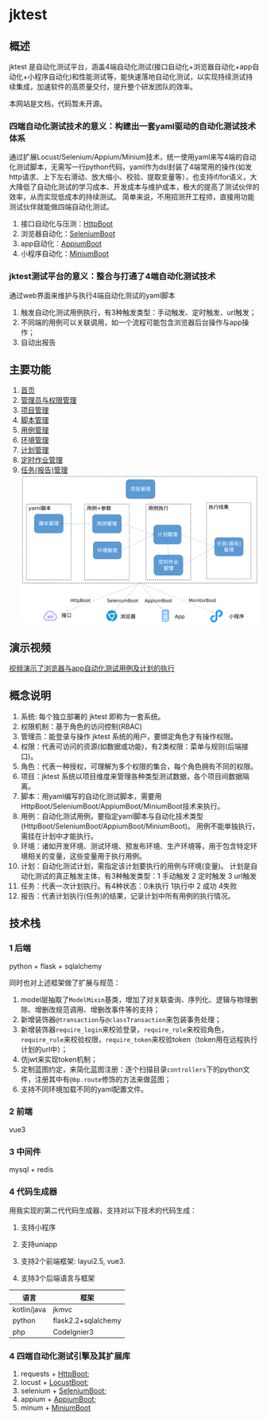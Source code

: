 # jktest

## 概述
jktest 是自动化测试平台，涵盖4端自动化测试(接口自动化+浏览器自动化+app自动化+小程序自动化)和性能测试等，能快速落地自动化测试，以实现持续测试持续集成，加速软件的高质量交付，提升整个研发团队的效率。

本网站是文档，代码暂未开源。

### 四端自动化测试技术的意义：构建出一套yaml驱动的自动化测试技术体系
通过扩展Locust/Selenium/Appium/Minium技术，统一使用yaml来写4端的自动化测试脚本，无需写一行python代码，yaml作为dsl封装了4端常用的操作(如发http请求、上下左右滑动、放大缩小、校验、提取变量等），也支持if/for语义，大大降低了自动化测试的学习成本、开发成本与维护成本，极大的提高了测试伙伴的效率，从而实现低成本的持续测试。
简单来说，不用招测开工程师，直接用功能测试伙伴就能做四端自动化测试。
1. 接口自动化与压测：[HttpBoot](https://github.com/shigebeyond/HttpBoot)
2. 浏览器自动化：[SeleniumBoot](https://github.com/shigebeyond/SeleniumBoot)
3. app自动化：[AppiumBoot](https://github.com/shigebeyond/AppiumBoot)
4. 小程序自动化：[MiniumBoot](https://github.com/shigebeyond/MiniumBoot)

### jktest测试平台的意义：整合与打通了4端自动化测试技术
通过web界面来维护与执行4端自动化测试的yaml脚本
1. 触发自动化测试用例执行，有3种触发类型：手动触发、定时触发、url触发；
2. 不同端的用例可以关联调用，如一个流程可能包含浏览器后台操作与app操作； 
3. 自动出报告

## 主要功能
1. [首页](doc/home.md)
2. [管理员与权限管理](doc/manager_role.md)
3. [项目管理](doc/project.md)
4. [脚本管理](doc/yaml.md)
5. [用例管理](doc/case.md)
6. [环境管理](doc/env.md)
7. [计划管理](doc/plan.md)
8. [定时作业管理](doc/job.md)
9. [任务(报告)管理](doc/task.md)
![](img/function-model.png)

## 演示视频
[视频演示了浏览器与app自动化测试用例及计划的执行](https://www.zhihu.com/zvideo/1630268717249634304)

## 概念说明
1. 系统: 每个独立部署的 jktest 即称为一套系统。
2. 权限机制：基于角色的访问控制(RBAC)
3. 管理员：能登录与操作 jktest 系统的用户，要绑定角色才有操作权限。
4. 权限：代表可访问的资源(如数据或功能)，有2类权限：菜单与规则(后端接口)。
5. 角色：代表一种授权，可理解为多个权限的集合，每个角色拥有不同的权限。
6. 项目：jktest 系统以项目维度来管理各种类型测试数据，各个项目间数据隔离。
7. 脚本：用yaml编写的自动化测试脚本，需要用HttpBoot/SeleniumBoot/AppiumBoot/MiniumBoot技术来执行。
8. 用例：自动化测试用例，要指定yaml脚本与自动化技术类型(HttpBoot/SeleniumBoot/AppiumBoot/MiniumBoot)。 用例不能单独执行，需挂在计划中才能执行。
9. 环境：诸如开发环境、测试环境、预发布环境、生产环境等，用于包含特定环境相关的变量，这些变量用于执行用例。
10. 计划：自动化测试计划，需指定该计划要执行的用例与环境(变量)。 计划是自动化测试的真正触发主体，有3种触发类型：1 手动触发 2 定时触发 3 url触发
11. 任务：代表一次计划执行。有4种状态：0未执行 1执行中 2 成功 4失败
12. 报告：代表计划执行(任务)的结果，记录计划中所有用例的执行情况。

## 技术栈
### 1 后端
python + flask + sqlalchemy

同时也对上述框架做了扩展与规范：
1. model层抽取了`ModelMixin`基类，增加了对关联查询、序列化、逻辑与物理删除、增删改规范调用、增删改事件等的支持；
2. 新增装饰器`@transaction`与`@classTransaction`来包装事务处理；
3. 新增装饰器`require_login`来校验登录，`require_role`来校验角色，`require_rule`来校验权限，`require_token`来校验token（token用在远程执行计划的url中）；
4. 仿jwt来实现token机制；
5. 定制蓝图约定，来简化蓝图注册：逐个扫描目录`controllers`下的python文件，注册其中有`@bp.route`修饰的方法来做蓝图；
6. 支持不同环境加载不同的yaml配置文件。

### 2 前端
vue3

### 3 中间件
mysql + redis
   
### 4 代码生成器
用我实现的第二代代码生成器，支持对以下技术的代码生成：

1. 支持小程序

2. 支持uniapp

3. 支持2个前端框架: layui2.5, vue3.

4. 支持3个后端语言与框架

| 语言 | 框架 |
| ------------ | ------------ |
| kotlin/java | jkmvc |
| python | flask2.2+sqlalchemy |
| php | CodeIgnier3 |

### 4 四端自动化测试引擎及其扩展库
1. requests + [HttpBoot](https://github.com/shigebeyond/HttpBoot);
2. locust + [LocustBoot](https://github.com/shigebeyond/HttpBoot/blob/master/locust.md);
3. selenium + [SeleniumBoot](https://github.com/shigebeyond/SeleniumBoot);
4. appium + [AppiumBoot](https://github.com/shigebeyond/AppiumBoot);
5. minum + [MiniumBoot](https://github.com/shigebeyond/MiniumBoot)

